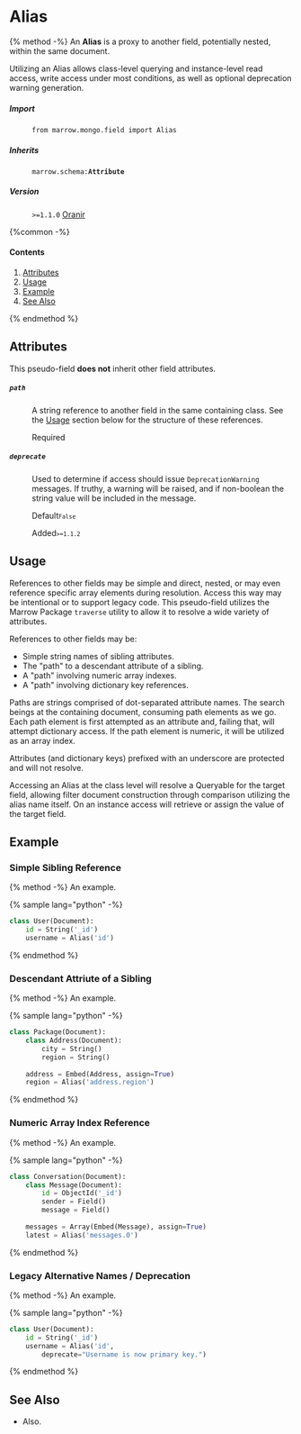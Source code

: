 # Alias

{% method -%}
An **Alias** is a proxy to another field, potentially nested, within the same document.

Utilizing an Alias allows class-level querying and instance-level read access, write access under most conditions, as well as optional deprecation warning generation.

<dl>
	<dt><h5>Import</h5></dt><dd><p><code>from marrow.mongo.field import Alias</code></p></dd>
	<dt><h5>Inherits</h5></dt><dd><p><code>marrow.schema:<strong>Attribute</strong></code></p></dd>
	<dt><h5>Version</h5></dt><dd><p><code>&gt;=1.1.0</code> <a href="https://github.com/marrow/mongo/releases/tag/1.1.0">Oranir</a></p></dd>
</dl>

{%common -%}

#### Contents

1. [Attributes](#attributes)
2. [Usage](#usage)
3. [Example](#example)
4. [See Also](#see-also)

{% endmethod %}


## Attributes

This pseudo-field **does not** inherit other field attributes.

<dl>
	<dt><h5><code>path</code></h5></dt><dd>
		<p>A string reference to another field in the same containing class. See the <a href="#usage">Usage</a> section below for the structure of these references.</p>
		<p><label>Required</label></p>
	</dd><dt><h5><code>deprecate</code></h5></dt><dd>
		<p>Used to determine if access should issue <code>DeprecationWarning</code> messages. If truthy, a warning will be raised, and if non-boolean the string value will be included in the message.</p>
		<p><label>Default</label><code><code>False</code></code></p>
		<p><label>Added</label><code><code>&gt;=1.1.2</code></code></p>
	</dd>
</dl>


## Usage

References to other fields may be simple and direct, nested, or may even reference specific array elements during resolution. Access this way may be intentional or to support legacy code. This pseudo-field utilizes the Marrow Package `traverse` utility to allow it to resolve a wide variety of attributes.

References to other fields may be:

* Simple string names of sibling attributes.
* The "path" to a descendant attribute of a sibling.
* A "path" involving numeric array indexes.
* A "path" involving dictionary key references.

Paths are strings comprised of dot-separated attribute names. The search beings at the containing document, consuming path elements as we go. Each path element is first attempted as an attribute and, failing that, will attempt dictionary access. If the path element is numeric, it will be utilized as an array index.

Attributes (and dictionary keys) prefixed with an underscore are protected and will not resolve.

Accessing an Alias at the class level will resolve a Queryable for the target field, allowing filter document construction through comparison utilizing the alias name itself. On an instance access will retrieve or assign the value of the target field.


## Example

### Simple Sibling Reference

{% method -%}
An example.

{% sample lang="python" -%}
```python
class User(Document):
	id = String('_id')
	username = Alias('id')
```
{% endmethod %}


### Descendant Attriute of a Sibling

{% method -%}
An example.

{% sample lang="python" -%}
```python
class Package(Document):
	class Address(Document):
		city = String()
		region = String()
	
	address = Embed(Address, assign=True)
	region = Alias('address.region')
```
{% endmethod %}


### Numeric Array Index Reference

{% method -%}
An example.

{% sample lang="python" -%}
```python
class Conversation(Document):
	class Message(Document):
		id = ObjectId('_id')
		sender = Field()
		message = Field()
	
	messages = Array(Embed(Message), assign=True)
	latest = Alias('messages.0')
```
{% endmethod %}


### Legacy Alternative Names / Deprecation

{% method -%}
An example.

{% sample lang="python" -%}
```python
class User(Document):
	id = String('_id')
	username = Alias('id',
		deprecate="Username is now primary key.")
```
{% endmethod %}


## See Also

* Also.
